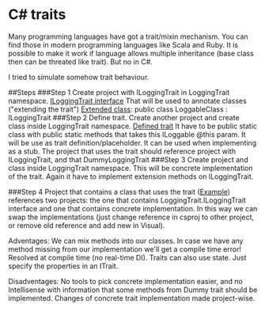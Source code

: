 # C# traits

Many programming languages have got a trait/mixin mechanism. You can find those in modern programming languages like Scala and Ruby. 
It is possible to make it work if language allows multiple inheritance (base class then can be threated like trait).
But no in C#.

I tried to simulate somehow trait behaviour.

##Steps
###Step 1
Create project with ILoggingTrait in LoggingTrait namespace. [ILoggingTrait interface](https://github.com/lemmit/CSharpTraits/blob/master/LoggingTrait/ILoggingTrait.cs)
That will be used to annotate classes ("extending the trait") [Extended class](https://github.com/lemmit/CSharpTraits/blob/master/CSharpTraits/LoggableClass.cs):
  public class LoggableClass : ILoggingTrait
###Step 2
Define trait. Create another project and create class inside LoggingTrait namespace. [Defined trait](https://github.com/lemmit/CSharpTraits/blob/master/DefineLoggingTrait/DummyLoggingTrait.cs)
It have to be public static class with public static methods that takes this ILoggable @this param.
It will be use as trait definition/placeholder. It can be used when implementing as a stub.
The project that uses the trait should reference project with ILoggingTrait, and that DummyLoggingTrait
###Step 3
Create project and class inside LoggingTrait namespace. This will be concrete implementation of the trait. Again it have to implement extension methods on ILoggingTrait.

###Step 4
Project that contains a class that uses the trait ([Example](https://github.com/lemmit/CSharpTraits/blob/master/CSharpTraits/)) references two projects: the one that contains LoggingTrait.ILoggingTrait interface and one that contains concrete implementation.
In this way we can swap the implementations (just change reference in csproj to other project, or remove old reference and add new in Visual). 

Adventages:
We can mix methods into our classes.
In case we have any method missing from our implementation we'll get a compile time error!
Resolved at compile time (no real-time DI).
Traits can also use state. Just specify the properties in an ITrait.

Disadventages:
No tools to pick concrete implementation easier, and no Intellisense with information that some methods from Dummy trait should be implemented.
Changes of concrete trait implementation made project-wise.
